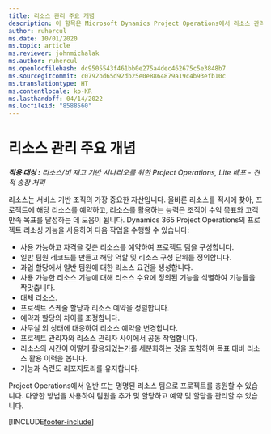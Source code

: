 ```yaml
---
title: 리소스 관리 주요 개념
description: 이 항목은 Microsoft Dynamics Project Operations에서 리소스 관리 기능에 대한 정보를 제공합니다.
author: ruhercul
ms.date: 10/01/2020
ms.topic: article
ms.reviewer: johnmichalak
ms.author: ruhercul
ms.openlocfilehash: dc9505543f461bb0e275a4dec462675c5e3848b7
ms.sourcegitcommit: c0792bd65d92db25e0e8864879a19c4b93efb10c
ms.translationtype: HT
ms.contentlocale: ko-KR
ms.lasthandoff: 04/14/2022
ms.locfileid: "8588560"
---
```

# <a name="resource-management-key-concepts"></a>리소스 관리 주요 개념

_**적용 대상 :** 리소스/비 재고 기반 시나리오를 위한 Project Operations, Lite 배포 - 견적 송장 처리_

리소스는 서비스 기반 조직의 가장 중요한 자산입니다. 올바른 리소스를 적시에 찾아, 프로젝트에 해당 리소스를 예약하고, 리소스를 활용하는 능력은 조직이 수익 목표와 고객 만족 목표를 달성하는 데 도움이 됩니다. Dynamics 365 Project Operations의 프로젝트 리소싱 기능을 사용하여 다음 작업을 수행할 수 있습니다:

- 사용 가능하고 자격을 갖춘 리소스를 예약하여 프로젝트 팀을 구성합니다.
- 일반 팀원 레코드를 만들고 해당 역할 및 리소스 구성 단위를 정의합니다.
- 과업 할당에서 일반 팀원에 대한 리소스 요건을 생성합니다.
- 사용 가능한 리소스 기능에 대해 리소스 수요에 정의된 기능을 식별하여 기능들을 짝맞춥니다.
- 대체 리소스.
- 프로젝트 스케줄 할당과 리소스 예약을 정렬합니다.
- 예약과 할당의 차이를 조정합니다.
- 사무실 외 상태에 대응하여 리소스 예약을 변경합니다.
- 프로젝트 관리자와 리소스 관리자 사이에서 공동 작업합니다.
- 리소스의 시간이 어떻게 활용되었는가를 세분화하는 것을 포함하여 목표 대비 리소스 활용 이력을 봅니다.
- 기능과 숙련도 리포지토리를 유지합니다.


Project Operations에서 일반 또는 명명된 리소스 팀으로 프로젝트를 충원할 수 있습니다. 다양한 방법을 사용하여 팀원을 추가 및 할당하고 예약 및 할당을 관리할 수 있습니다. 


[!INCLUDE[footer-include](../includes/footer-banner.md)]